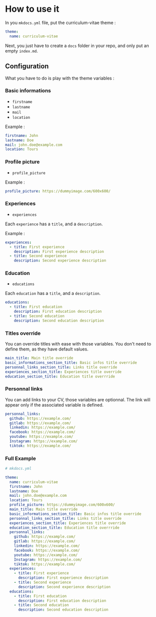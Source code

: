 # How to use it

In you `mkdocs.yml` file, put the curriculum-vitae theme :

```yml
theme:
  name: curriculum-vitae
```

Next, you just have to create a `docs` folder in your repo, and only put an empty `index.md`.

## Configuration

What you have to do is play with the theme variables :

### Basic informations

- `firstname`
- `lastname`
- `mail`
- `location`

Example :

```yml
firstname: John
lastname: Doe
mail: john.doe@example.com
location: Tours
```

### Profile picture

- `profile_picture`

Example :

```yml
profile_picture: https://dummyimage.com/600x600/
```

### Experiences

- `experiences`

Each `experience` has a `title`, and a `description`.

Example :

```yml
experiences:
  - title: First experience
    description: First experience description
  - title: Second experience
    description: Second experience description
```

### Education

- `educations`

Each `education` has a `title`, and a `description`.

```yml
educations:
  - title: First education
    description: First education description
  - title: Second education
    description: Second education description
```

### Titles override

You can override titles with ease with those variables. You don't need to define them, as they have default values.

```yml
main_title: Main title override
basic_informations_section_title: Basic infos title override
personnal_links_section_title: Links title override
experiences_section_title: Experiences title override
education_section_title: Education title overrride
```

### Personnal links

You can add links to your CV, those variables are optionnal. The link will appear only if the associated variable is defined.

```yml
personnal_links:
  github: https://example.com/
  gitlab: https://example.com/
  linkedin: https://example.com/
  facebook: https://example.com/
  youtube: https://example.com/
  Instagram: https://example.com/
  tiktok: https://example.com/
```

### Full Example

```yml
# mkdocs.yml

theme:
  name: curriculum-vitae
  firstname: John
  lastname: Doe
  mail: john.doe@example.com
  location: Tours
  profile_picture: https://dummyimage.com/600x600/
  main_title: Main title override
  basic_informations_section_title: Basic infos title override
  personnal_links_section_title: Links title override
  experiences_section_title: Experiences title override
  education_section_title: Education title overrride
  personnal_links:
    github: https://example.com/
    gitlab: https://example.com/
    linkedin: https://example.com/
    facebook: https://example.com/
    youtube: https://example.com/
    Instagram: https://example.com/
    tiktok: https://example.com/
  experiences:
    - title: First experience
      description: First experience description
    - title: Second experience
      description: Second experience description
  educations:
    - title: First education
      description: First education description
    - title: Second education
      description: Second education description
```
